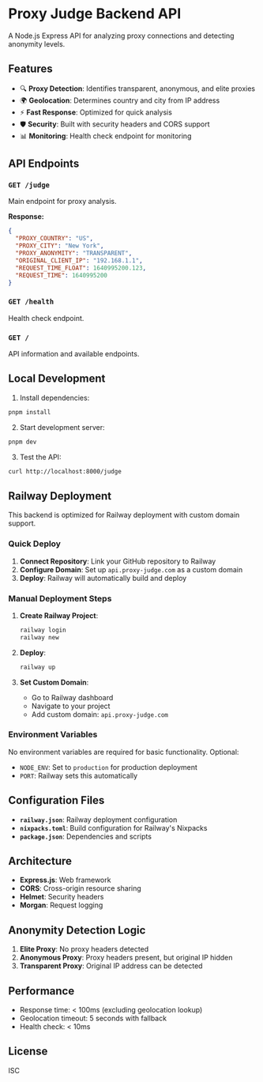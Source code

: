 # Proxy Judge Backend API

A Node.js Express API for analyzing proxy connections and detecting anonymity levels.

## Features

- 🔍 **Proxy Detection**: Identifies transparent, anonymous, and elite proxies
- 🌍 **Geolocation**: Determines country and city from IP address
- ⚡ **Fast Response**: Optimized for quick analysis
- 🛡️ **Security**: Built with security headers and CORS support
- 📊 **Monitoring**: Health check endpoint for monitoring

## API Endpoints

### `GET /judge`
Main endpoint for proxy analysis.

**Response:**
```json
{
  "PROXY_COUNTRY": "US",
  "PROXY_CITY": "New York",
  "PROXY_ANONYMITY": "TRANSPARENT",
  "ORIGINAL_CLIENT_IP": "192.168.1.1",
  "REQUEST_TIME_FLOAT": 1640995200.123,
  "REQUEST_TIME": 1640995200
}
```

### `GET /health`
Health check endpoint.

### `GET /`
API information and available endpoints.

## Local Development

1. Install dependencies:
```bash
pnpm install
```

2. Start development server:
```bash
pnpm dev
```

3. Test the API:
```bash
curl http://localhost:8000/judge
```

## Railway Deployment

This backend is optimized for Railway deployment with custom domain support.

### Quick Deploy

1. **Connect Repository**: Link your GitHub repository to Railway
2. **Configure Domain**: Set up `api.proxy-judge.com` as a custom domain
3. **Deploy**: Railway will automatically build and deploy

### Manual Deployment Steps

1. **Create Railway Project**:
   ```bash
   railway login
   railway new
   ```

2. **Deploy**:
   ```bash
   railway up
   ```

3. **Set Custom Domain**:
   - Go to Railway dashboard
   - Navigate to your project
   - Add custom domain: `api.proxy-judge.com`

### Environment Variables

No environment variables are required for basic functionality. Optional:

- `NODE_ENV`: Set to `production` for production deployment
- `PORT`: Railway sets this automatically

## Configuration Files

- **`railway.json`**: Railway deployment configuration
- **`nixpacks.toml`**: Build configuration for Railway's Nixpacks
- **`package.json`**: Dependencies and scripts

## Architecture

- **Express.js**: Web framework
- **CORS**: Cross-origin resource sharing
- **Helmet**: Security headers
- **Morgan**: Request logging

## Anonymity Detection Logic

1. **Elite Proxy**: No proxy headers detected
2. **Anonymous Proxy**: Proxy headers present, but original IP hidden  
3. **Transparent Proxy**: Original IP address can be detected

## Performance

- Response time: < 100ms (excluding geolocation lookup)
- Geolocation timeout: 5 seconds with fallback
- Health check: < 10ms

## License

ISC 